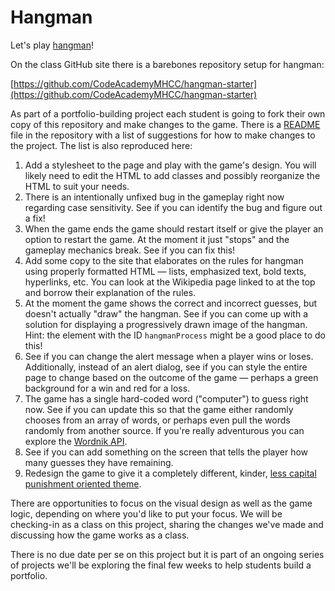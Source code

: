 # Hangman

Let's play [hangman](https://en.wikipedia.org/wiki/Hangman_(game))!

On the class GitHub site there is a barebones repository setup for hangman:

[https://github.com/CodeAcademyMHCC/hangman-starter](https://github.com/CodeAcademyMHCC/hangman-starter)

As part of a portfolio-building project each student is going to fork their own copy of this repository and make changes to the game. There is a [README](https://github.com/CodeAcademyMHCC/hangman-starter/blob/master/README.md) file in the repository with a list of suggestions for how to make changes to the project. The list is also reproduced here:

1. Add a stylesheet to the page and play with the game's design. You will likely need to edit the HTML to add classes and possibly reorganize the HTML to suit your needs.
2. There is an intentionally unfixed bug in the gameplay right now regarding case sensitivity. See if you can identify the bug and figure out a fix!
3. When the game ends the game should restart itself or give the player an option to restart the game. At the moment it just "stops" and the gameplay mechanics break. See if you can fix this!
4. Add some copy to the site that elaborates on the rules for hangman using properly formatted HTML — lists, emphasized text, bold texts, hyperlinks, etc. You can look at the Wikipedia page linked to at the top and borrow their explanation of the rules.
5. At the moment the game shows the correct and incorrect guesses, but doesn't actually "draw" the hangman. See if you can come up with a solution for displaying a progressively drawn image of the hangman. Hint: the element with the ID `hangmanProcess` might be a good place to do this!
6. See if you can change the alert message when a player wins or loses. Additionally, instead of an alert dialog, see if you can style the entire page to change based on the outcome of the game — perhaps a green background for a win and red for a loss.
7. The game has a single hard-coded word ("computer") to guess right now. See if you can update this so that the game either randomly chooses from an array of words, or perhaps even pull the words randomly from another source. If you're really adventurous you can explore the [Wordnik API](https://developer.wordnik.com/).
8. See if you can add something on the screen that tells the player how many guesses they have remaining.
9. Redesign the game to give it a completely different, kinder, [less capital punishment oriented theme](https://george.mand.is/2018/03/a-more-politically-correct-version-of-hangman/). 

There are opportunities to focus on the visual design as well as the game logic, depending on where you'd like to put your focus. We will be checking-in as a class on this project, sharing the changes we've made and discussing how the game works as a class.

There is no due date per se on this project but it is part of an ongoing series of projects we'll be exploring the final few weeks to help students build a portfolio.